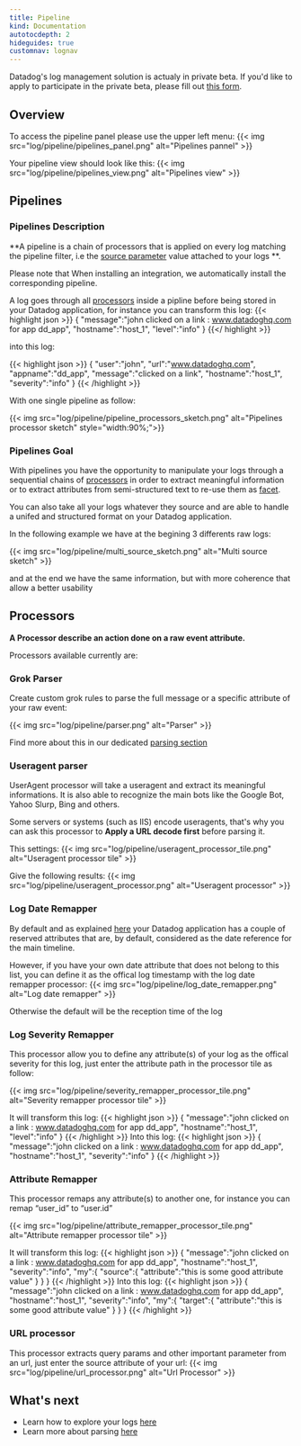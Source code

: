 ```yaml
---
title: Pipeline
kind: Documentation
autotocdepth: 2
hideguides: true
customnav: lognav
---
```


<div class="alert alert-info">
Datadog's log management solution is actualy in private beta. If you'd like to apply to participate in the private beta, please fill out <a href="https://www.datadoghq.com/log-management/">this form</a>.
</div>

## Overview

To access the pipeline panel please use the upper left menu:
{{< img src="log/pipeline/pipelines_panel.png" alt="Pipelines pannel" >}}

Your pipeline view should look like this:
{{< img src="log/pipeline/pipelines_view.png" alt="Pipelines view" >}}

## Pipelines 
### Pipelines Description
**A pipeline is a chain of processors that is applied on every log matching the pipeline filter, i.e the [source parameter](/log/#collect-logs-with-an-integrations) value attached to your logs **. 

Please note that When installing an integration, we automatically install the corresponding pipeline.

A log goes through all [processors](#processors) inside a pipline before being stored in your Datadog application, for instance you can transform this log:
{{< highlight json >}}
{
"message":"john clicked on a link : www.datadoghq.com for app dd_app",
"hostname":"host_1",
"level":"info"
}
{{</ highlight >}}

into this log: 

{{< highlight json >}}
{
"user":"john",
"url":"www.datadoghq.com",
"appname":"dd_app",
"message":"clicked on a link",
"hostname":"host_1",
"severity":"info"
}
{{< /highlight >}}

With one single pipeline as follow:

{{< img src="log/pipeline/pipeline_processors_sketch.png" alt="Pipelines processor sketch" style="width:90%;">}}


### Pipelines Goal 

With pipelines you have the opportunity to manipulate your logs through a sequential chains of [processors](/log/pipeline/#processors) in order to extract meaningful information or to extract attributes from semi-structured text to re-use them as [facet](/log/explore/#facets).

You can also take all your logs whatever they source and are able to handle a unifed and structured format on your Datadog application.

In the following example we have at the begining 3 differents raw logs:

{{< img src="log/pipeline/multi_source_sketch.png" alt="Multi source sketch" >}}

and at the end we have the same information, but with more coherence that allow a better usability 

## Processors

**A Processor describe an action done on a raw event attribute.**

Processors available currently are: 
### Grok Parser

Create custom grok rules to parse the full message or a specific attribute of your raw event:

{{< img src="log/pipeline/parser.png" alt="Parser" >}}

Find more about this in our dedicated [parsing section](/log/parsing)

### Useragent parser

UserAgent processor will take a useragent and extract its meaningful informations.
It is also able to recognize the main bots like the Google Bot, Yahoo Slurp, Bing and others.

Some servers or systems (such as IIS) encode useragents, that's why you can ask this processor to **Apply a URL decode first** before parsing it.

This settings: 
{{< img src="log/pipeline/useragent_processor_tile.png" alt="Useragent processor tile" >}}

Give the following results:
{{< img src="log/pipeline/useragent_processor.png" alt="Useragent processor" >}}

### Log Date Remapper 

By default and as explained [here](/log/#the-date-attribute) your Datadog application has a couple of reserved attributes that are, by default, considered as the date reference for the main timeline.

However, if you have your own date attribute that does not belong to this list, you can define it as the offical log timestamp with the log date remapper processor:
{{< img src="log/pipeline/log_date_remapper.png" alt="Log date remapper" >}}

Otherwise the default will be the reception time of the log

### Log Severity Remapper

This processor allow you to define any attribute(s) of your log as the offical severity for this log, just enter the attribute path in the processor tile as follow:

{{< img src="log/pipeline/severity_remapper_processor_tile.png" alt="Severity remapper processor tile" >}}

It will transform this log:
{{< highlight json >}}
{
"message":"john clicked on a link : www.datadoghq.com for app dd_app",
"hostname":"host_1",
"level":"info"
}
{{< /highlight >}}
Into this log:
{{< highlight json >}}
{
"message":"john clicked on a link : www.datadoghq.com for app dd_app",
"hostname":"host_1",
"severity":"info"
}
{{< /highlight >}}

### Attribute Remapper

This processor remaps any attribute(s) to another one, 
for instance you can remap “user_id” to “user.id”

{{< img src="log/pipeline/attribute_remapper_processor_tile.png" alt="Attribute remapper processor tile" >}}

It will transform this log:
{{< highlight json >}}
{
"message":"john clicked on a link : www.datadoghq.com for app dd_app",
"hostname":"host_1",
"severity":"info",
"my":{
    "source":{
        "attribute":"this is some good attribute value"
            }
    }
}
{{< /highlight >}}
Into this log:
{{< highlight json >}}
{
"message":"john clicked on a link : www.datadoghq.com for app dd_app",
"hostname":"host_1",
"severity":"info",
"my":{
    "target":{
        "attribute":"this is some good attribute value"
        }
    }
}
{{< /highlight >}}

### URL processor 

This processor extracts query params and other important parameter from an url, just enter the source attribute of your url:
{{< img src="log/pipeline/url_processor.png" alt="Url Processor" >}}

## What's next

* Learn how to explore your logs [here](/log/explore)
* Learn more about parsing [here](/log/parsing)